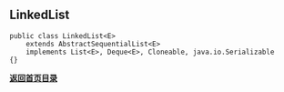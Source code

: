 ## LinkedList

```text
public class LinkedList<E>
    extends AbstractSequentialList<E>
    implements List<E>, Deque<E>, Cloneable, java.io.Serializable
{}
```


[**返回首页目录**](../README.md)